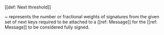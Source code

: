 [[def: Next threshold]]

~ represents the number or fractional weights of signatures from the given set of next keys required to be attached to a [[ref: Message]] for the [[ref: Message]] to be considered fully signed.
